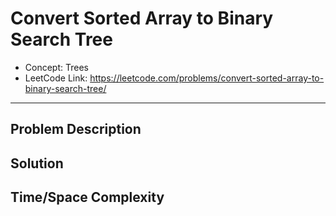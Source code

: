 # Convert Sorted Array to Binary Search Tree

- Concept: Trees
- LeetCode Link: https://leetcode.com/problems/convert-sorted-array-to-binary-search-tree/

---

## Problem Description

## Solution

## Time/Space Complexity

